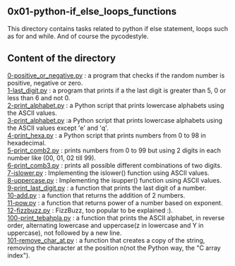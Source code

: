 ## 0x01-python-if_else_loops_functions

This directory contains tasks related to python if else statement, loops such as for and while. And of course the pycodestyle.

## Content of the directory
[0-positive_or_negative.py](https://github.com/masmarmehdi/alx-higher_level_programming/blob/master/0x01-python-if_else_loops_functions/0-positive_or_negative.py) : a program that checks if the random number is positive, negative or zero.<br>
[1-last_digit.py](https://github.com/masmarmehdi/alx-higher_level_programming/blob/master/0x01-python-if_else_loops_functions/1-last_digit.py) : a program that prints if a the last digit is greater than 5, 0 or less than 6 and not 0.<br>
[2-print_alphabet.py](https://github.com/masmarmehdi/alx-higher_level_programming/blob/master/0x01-python-if_else_loops_functions/2-print_alphabet.py) : a Python script that prints lowercase alphabets using the ASCII values.<br>
[3-print_alphabet.py](https://github.com/masmarmehdi/alx-higher_level_programming/blob/master/0x01-python-if_else_loops_functions/3-print_alphabet.py) :a Python script that prints lowercase alphabets using the ASCII values except 'e' and 'q'.<br>
[4-print_hexa.py](https://github.com/masmarmehdi/alx-higher_level_programming/blob/master/0x01-python-if_else_loops_functions/4-print_hexa.py) : a Python script that prints numbers from 0 to 98 in hexadecimal.<br>
[5-print_comb2.py](https://github.com/masmarmehdi/alx-higher_level_programming/blob/master/0x01-python-if_else_loops_functions/5-print_comb2.py) : prints numbers from 0 to 99 but using 2 digits in each number like (00, 01, 02 till 99).<br>
[6-print_comb3.py](https://github.com/masmarmehdi/alx-higher_level_programming/blob/master/0x01-python-if_else_loops_functions/6-print_comb3.py) : prints all possible different combinations of two digits. <br>
[7-islower.py](https://github.com/masmarmehdi/alx-higher_level_programming/blob/master/0x01-python-if_else_loops_functions/7-islower.py) : Implementing the islower() function using ASCII values.<br>
[8-uppercase.py](https://github.com/masmarmehdi/alx-higher_level_programming/blob/master/0x01-python-if_else_loops_functions/8-uppercase.py) : Implementing the isupper() function using ASCII values.<br>
[9-print_last_digit.py](https://github.com/masmarmehdi/alx-higher_level_programming/blob/master/0x01-python-if_else_loops_functions/9-print_last_digit.py) : a function that prints the last digit of a number.<br>
[10-add.py](https://github.com/masmarmehdi/alx-higher_level_programming/blob/master/0x01-python-if_else_loops_functions/10-add.py) : a function that returns the addition of 2 numbers.<br>
[11-pow.py](https://github.com/masmarmehdi/alx-higher_level_programming/blob/master/0x01-python-if_else_loops_functions/11-pow.py) : a function that returns power of a number based on exponent.<br>
[12-fizzbuzz.py](https://github.com/masmarmehdi/alx-higher_level_programming/blob/master/0x01-python-if_else_loops_functions/12-fizzbuzz.py) : FizzBuzz, too popular to be explained :).<br>
[100-print_tebahpla.py](https://github.com/masmarmehdi/alx-higher_level_programming/blob/master/0x01-python-if_else_loops_functions/100-print_tebahpla.py) : a function that prints the ASCII alphabet, in reverse order, alternating lowercase and uppercase(z in lowercase and Y in uppercase), not followed by a new line.<br>
[101-remove_char_at.py](https://github.com/masmarmehdi/alx-higher_level_programming/blob/master/0x01-python-if_else_loops_functions/101-remove_char_at.py) : a function that creates a copy of the string, removing the character at the position n(not the Python way, the "C array index").<br>

